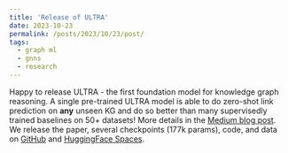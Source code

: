 ```yaml
---
title: 'Release of ULTRA'
date: 2023-10-23
permalink: /posts/2023/10/23/post/
tags:
  - graph ml
  - gnns
  - research
---
```


Happy to release ULTRA - the first foundation model for knowledge graph reasoning. A single pre-trained ULTRA model is able to do zero-shot link prediction on **any** unseen KG and do so better than many supervisedly trained baselines on 50+ datasets! More details in the [Medium blog post](https://medium.com/towards-data-science/ultra-foundation-models-for-knowledge-graph-reasoning-9f8f4a0d7f09). We release the paper, several checkpoints (177k params), code, and data on [GitHub](https://github.com/DeepGraphLearning/ULTRA) and [HuggingFace Spaces](https://huggingface.co/collections/mgalkin/ultra-65699bb28369400a5827669d).

 




